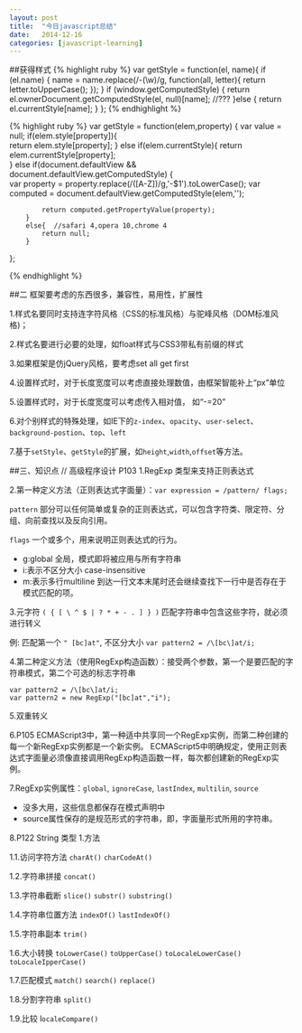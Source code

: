 ```yaml
---
layout: post
title:  "今日javascript总结"
date:   2014-12-16 
categories: [javascript-learning]
---
```



##获得样式
{% highlight ruby %}
var getStyle = function(el, name){
	if (el.name) {
		name = name.replace(/\-(\w)/g, function(all, letter){
			return letter.toUpperCase();
		});
	}
	if (window.getComputedStyle) {
		return el.ownerDocument.getComputedStyle(el, null)[name]; //???
	}else {
		return el.currentStyle[name];
	}
};
{% endhighlight %}

{% highlight ruby %}
var getStyle = function(elem,property) {
  		var value = null;
    	if(elem.style[property]){  
      		return elem.style[property];
      	}
  		else if(elem.currentStyle){ 
    		return elem.currentStyle[property];      
    	} 
  		else if(document.defaultView && document.defaultView.getComputedStyle) {  
    		var property = property.replace(/([A-Z])/g,'-$1').toLowerCase();
    		var computed = document.defaultView.getComputedStyle(elem,'');
    	
    		return computed.getPropertyValue(property);
  		}
		else{  //safari 4,opera 10,chrome 4
			return null;
		}
};

{% endhighlight %}

##二
框架要考虑的东西很多，兼容性，易用性，扩展性

1.样式名要同时支持连字符风格（CSS的标准风格）与驼峰风格（DOM标准风格)；

2.样式名要进行必要的处理，如float样式与CSS3带私有前缀的样式

3.如果框架是仿jQuery风格，要考虑set all get first

4.设置样式时，对于长度宽度可以考虑直接处理数值，由框架智能补上“px”单位

5.设置样式时，对于长度宽度可以考虑传入相对值， 如“-=20”

6.对个别样式的特殊处理，如IE下的`z-index`、`opacity`、`user-select`、`background-postion`、`top`、`left`

7.基于`setStyle`、`getStyle`的扩展，如`height`,`width`,`offset`等方法。     


##三、知识点
// 高级程序设计
P103
1.RegExp 类型来支持正则表达式

2.第一种定义方法（正则表达式字面量）：`var expression = /pattern/ flags;`

`pattern` 部分可以任何简单或复杂的正则表达式，可以包含字符类、限定符、分组、向前查找以及反向引用。

`flags` 一个或多个，用来说明正则表达式的行为。


- g:global 全局，模式即将被应用与所有字符串
- i:表示不区分大小 case-insensitive
- m:表示多行multiline 到达一行文本末尾时还会继续查找下一行中是否存在于模式匹配的项。

3.元字符 `( { [ \ ^ $ | ? * + - . ] } )` 匹配字符串中包含这些字符，就必须进行转义

例:
匹配第一个 `" [bc]at"`, 不区分大小
    `var pattern2 = /\[bc\]at/i;`

4.第二种定义方法（使用RegExp构造函数）：接受两个参数，第一个是要匹配的字符串模式，第二个可选的标志字符串

    var pattern2 = /\[bc\]at/i;
    var pattern2 = new RegExp("[bc]at","i");

5.双重转义

6.P105 ECMAScript3中，第一种适中共享同一个RegExp实例，而第二种创建的每一个新RegExp实例都是一个新实例。
ECMAScript5中明确规定，使用正则表达式字面量必须像直接调用RegExp构造函数一样，每次都创建新的RegExp实例。

7.RegExp实例属性：`global`, `ignoreCase`, `lastIndex`, `multilin`, `source `


- 没多大用，这些信息都保存在模式声明中
- source属性保存的是规范形式的字符串，即，字面量形式所用的字符串。

8.P122 String 类型
1.方法

1.1.访问字符方法 `charAt()` `charCodeAt()`

1.2.字符串拼接 `concat()`

1.3.字符串截断 `slice()` `substr()` `substring()`

1.4.字符串位置方法 `indexOf()` `lastIndexOf()`

1.5.字符串副本 `trim()`

1.6.大小转换 `toLowerCase()` `toUpperCase()`  `toLocaleLowerCase()`  `toLocaleIpperCase()`

1.7.匹配模式 `match()` `search()` `replace() ` 

1.8.分割字符串 `split()`

1.9.比较 l`ocaleCompare()`
